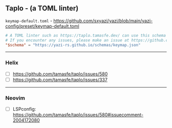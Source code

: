 ## Taplo - (a TOML linter)

`keymap-default.toml` - https://github.com/sxyazi/yazi/blob/main/yazi-config/preset/keymap-default.toml

```toml
# A TOML linter such as https://taplo.tamasfe.dev/ can use this schema to validate your config.
# If you encounter any issues, please make an issue at https://github.com/yazi-rs/schemas.
"$schema" = "https://yazi-rs.github.io/schemas/keymap.json"
```

----

### Helix

- [ ] https://github.com/tamasfe/taplo/issues/580
- [ ] https://github.com/tamasfe/taplo/issues/337

----

### Neovim

- [ ] LSPconfig: https://github.com/tamasfe/taplo/issues/580#issuecomment-2004172080
